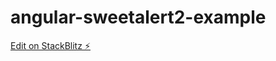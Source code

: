 # angular-sweetalert2-example

[Edit on StackBlitz ⚡️](https://stackblitz.com/edit/angular-sweetalert2-example)